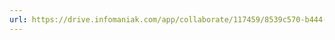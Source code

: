 ```yaml
---
url: https://drive.infomaniak.com/app/collaborate/117459/8539c570-b444-431a-85c2-b9065040cc48
---
```


